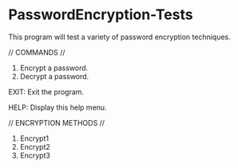 # PasswordEncryption-Tests
This program will test a variety of password encryption techniques.


// COMMANDS //
1. Encrypt a password.
2. Decrypt a password.

EXIT: Exit the program.

HELP: Display this help menu.


// ENCRYPTION METHODS //
1. Encrypt1
2. Encrypt2
3. Encrypt3
